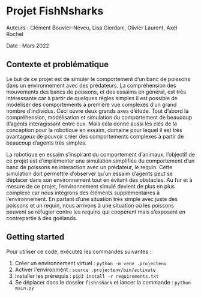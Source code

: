 # Projet FishNsharks

Auteurs : Clément Bouvier-Neveu,  Lisa Giordani, Olivier Laurent, Axel Rochel

Date : Mars 2022

## Contexte et problématique

Le but de ce projet est de simuler le comportement d’un banc de poissons dans un environnement avec des prédateurs. La compréhension des mouvements des bancs de poissons, et des essaims en général, est très intéressante car à partir de quelques règles simples il est possible de modéliser des comportements à première vue complexes d’un grand nombre d’individus. Ceci
ouvre deux grands axes d’étude. Tout d’abord la compréhension, modélisation et simulation du comportement de beaucoup d’agents interagissant entre eux. Mais cela donne aussi les clés de la conception pour la robotique en essaim, domaine pour lequel il est très avantageux de pouvoir créer des comportements complexes à partir de beaucoup d’agents très simples.

La robotique en essaim s’inspirant du comportement d’animaux, l’objectif de ce projet est d’implémenter une simulation simplifiée du comportement d’un banc de poissons en interaction avec un prédateur, le requin. Cette simulation doit permettre d’observer qu’un essaim d’agents peut se déplacer dans son environnement tout en évitant des obstacles. Au fur et à mesure
de ce projet, l’environnement simulé devient de plus en plus complexe car nous intégrons des éléments supplémentaires à l’environnement. En partant d’une situation très simple avec juste
des poissons et un requin, nous arrivons à une situation où les poissons peuvent se réfugier contre les requins qui coopèrent mais s’exposent en contrepartie à des goélands.

## Getting started

Pour utiliser ce code, exécutez les commandes suivantes :

1. Créer un environnement virtuel : `python -m venv .projectenv`
2. Activer l'environment : `source .projectenv/bin/activate`
3. Installer les prérequis : `pip3 install -r requirements.txt`
4. Se déplacer dans le dossier `fishnshark` et lancer la commande : `python main.py`
